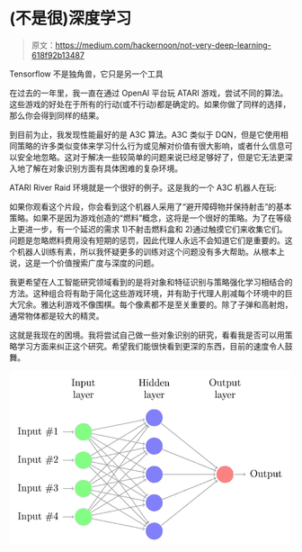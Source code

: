 # (不是很)深度学习

> 原文：<https://medium.com/hackernoon/not-very-deep-learning-618f92b13487>

Tensorflow 不是独角兽，它只是另一个工具

在过去的一年里，我一直在通过 OpenAI 平台玩 ATARI 游戏，尝试不同的算法。这些游戏的好处在于所有的行动(或不行动)都是确定的。如果你做了同样的选择，那么你会得到同样的结果。

到目前为止，我发现性能最好的是 A3C 算法。A3C 类似于 DQN，但是它使用相同策略的许多类似变体来学习什么行为或见解对价值有很大影响，或者什么信息可以安全地忽略。这对于解决一些较简单的问题来说已经足够好了，但是它无法更深入地了解在对象识别方面有具体困难的复杂环境。

ATARI River Raid 环境就是一个很好的例子。这是我的一个 A3C 机器人在玩:

如果你观看这个片段，你会看到这个机器人采用了“避开障碍物并保持射击”的基本策略。如果不是因为游戏创造的“燃料”概念，这将是一个很好的策略。为了在等级上更进一步，有一个延迟的需求 1)不射击燃料盒和 2)通过触摸它们来收集它们。问题是忽略燃料费用没有短期的惩罚，因此代理人永远不会知道它们是重要的。这个机器人训练有素，所以我怀疑更多的训练对这个问题没有多大帮助。从根本上说，这是一个价值搜索广度与深度的问题。

我更希望在人工智能研究领域看到的是将对象和特征识别与策略强化学习相结合的方法。这种组合将有助于简化这些游戏环境，并有助于代理人削减每个环境中的巨大冗余。雅达利游戏不像围棋。每个像素都不是至关重要的。除了子弹和高射炮，通常物体都是较大的精灵。

这就是我现在的困境。我将尝试自己做一些对象识别的研究，看看我是否可以用策略学习方面来纠正这个研究。希望我们能很快看到更深的东西，目前的速度令人鼓舞。

![](img/8534ef8ca437bdea1c7ad6faec635ef7.png)
